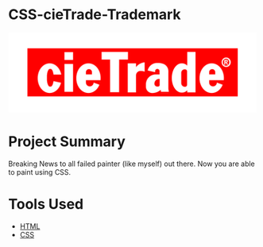 # CSS-cieTrade-Trademark

<img src="https://raw.githubusercontent.com/akoulouris/CSS-cieTrade-Trademark/master/Screenshots/Cietrade-CSS tradeMark.gif" width="500"  alt="image of the landscape mode">

# Project Summary
Breaking News to all failed painter (like myself) out there. Now you are able to paint using CSS.


# Tools Used 

* [HTML](https://en.wikipedia.org/wiki/HTML)
* [CSS](https://en.wikipedia.org/wiki/Cascading_Style_Sheets)
